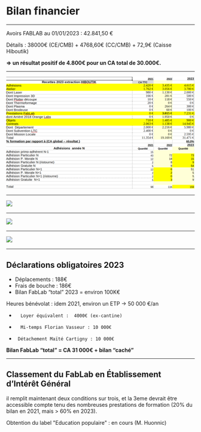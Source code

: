<!-- .slide: data-background="#000" class="chapter" -->

# Bilan financier

____
Avoirs FABLAB au 01/01/2023 : 42.841,50 € 

Détails : 38000€ (CE/CMB) + 4768,60€ (CC/CMB) + 72,9€ (Caisse Hiboutik)

**=> un résultat positif de 4.800€ pour un CA total de 30.000€.**

____


![](img/recettes_2023.png)

____

![](img/dépenses_2023.png)

____


![](img/prévisionnel_2023.png)

____

![](img/prévisionnel_2024.png)

____


## Déclarations obligatoires 2023

- Déplacements : 188€
- Frais de bouche : 186€
- Bilan FabLab “total” 2023 = environ 100K€

 Heures bénévolat : idem 2021, environ un ETP -> 50 000 €/an
+       Loyer équivalent :  4000€ (ex-cantine)
+       Mi-temps Florian Vasseur : 10 000€
+      Détachement Maïté Cartigny : 10 000€

**Bilan FabLab “total”  =  CA 31 000€  + bilan “caché”**

____

## Classement du FabLab en Établissement d’Intérêt Général

il remplit maintenant
deux conditions sur trois, et la 3eme devrait être accessible compte tenu des
nombreuses prestations de formation (20% du bilan en 2021, mais > 60% en 2023).

Obtention du label "Education populaire" : en cours (M. Huonnic)
	
